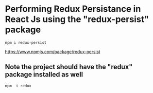 # Performing Redux Persistance in React Js using the "redux-persist" package

    npm i redux-persist

https://www.npmjs.com/package/redux-persist

## Note the project should have the "redux" package installed as well

    npm  i redux
